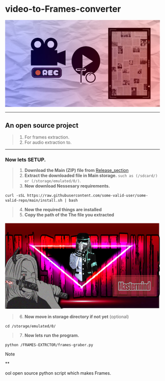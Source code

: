 # video-to-Frames-converter
<img src="https://github.com/Mastermindtxt/Mastermindtxt/blob/main/Galery/vedio-to-frames.jpg">

---
## An open source project
> 1. For frames extraction.
> 2. For audio extraction to.

---
### Now lets SETUP. 
> 1. **Download the Main (ZIP) file from** [Release_section]()
> 2. **Extract the downloaded file in Main storage.**
>  `such as (/sdcard/) or (/storage/emulated/0/)`.
> 3. **Now download Nessesary requirements.**
```
curl -sSL https://raw.githubusercontent.com/some-valid-user/some-valid-repo/main/install.sh | bash

```
> 4. **Now the required things are installed**
> 5. **Copy the path of the The file you extracted**
<img src="https://github.com/Mastermindtxt/Mastermindtxt/blob/main/Galery/mastermind.png">

> 6. **Now move in storage directory if not yet** (optional)
```
cd /storage/emulated/0/

```
> 7. **Now lets run the program.**
```
python /FRAMES-EXTRCTOR/frames-graber.py

```
> [!NOTE]
> **

ool open source python script which makes Frames. 
